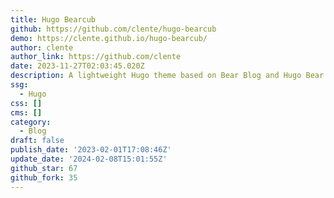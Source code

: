 ```yaml
---
title: Hugo Bearcub
github: https://github.com/clente/hugo-bearcub
demo: https://clente.github.io/hugo-bearcub/
author: clente
author_link: https://github.com/clente
date: 2023-11-27T02:03:45.020Z
description: A lightweight Hugo theme based on Bear Blog and Hugo Bear Blog
ssg:
  - Hugo
css: []
cms: []
category:
  - Blog
draft: false
publish_date: '2023-02-01T17:08:46Z'
update_date: '2024-02-08T15:01:55Z'
github_star: 67
github_fork: 35
---
```


